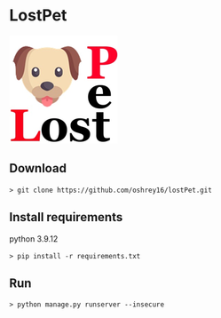 # LostPet
![logo](/post/static/post/logo.png)

## Download
```
> git clone https://github.com/oshrey16/lostPet.git
```
## Install requirements
python 3.9.12
```
> pip install -r requirements.txt
```
## Run
```
> python manage.py runserver --insecure
```
